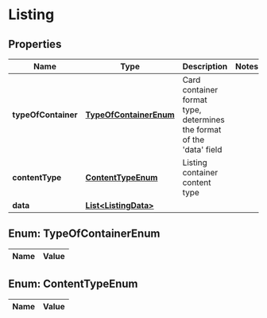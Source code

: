 
# Listing

## Properties
Name | Type | Description | Notes
------------ | ------------- | ------------- | -------------
**typeOfContainer** | [**TypeOfContainerEnum**](#TypeOfContainerEnum) | Card container format type, determines the format of the &#39;data&#39; field | 
**contentType** | [**ContentTypeEnum**](#ContentTypeEnum) | Listing container content type | 
**data** | [**List&lt;ListingData&gt;**](ListingData.md) |  | 


<a name="TypeOfContainerEnum"></a>
## Enum: TypeOfContainerEnum
Name | Value
---- | -----


<a name="ContentTypeEnum"></a>
## Enum: ContentTypeEnum
Name | Value
---- | -----



